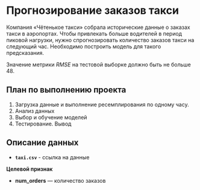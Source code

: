 #  Прогнозирование заказов такси
Компания «Чётенькое такси» собрала исторические данные о заказах такси в аэропортах. Чтобы привлекать больше водителей в период пиковой нагрузки, нужно спрогнозировать количество заказов такси на следующий час. Необходимо построить модель для такого предсказания.

Значение метрики *RMSE* на тестовой выборке должно быть не больше 48.
## План по выполнению проекта
1. Загрузка данные и выполнение ресемплирования по одному часу.
2. Анализ данных
3. Выбор и обучение моделей
4. Тестирование. Вывод

## Описание данных

- **`taxi.csv`** - ссылка на данные

**Целевой признак**

- **num_orders** — количество заказов
